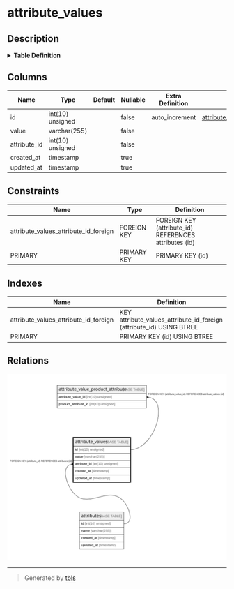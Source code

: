 # attribute_values

## Description

<details>
<summary><strong>Table Definition</strong></summary>

```sql
CREATE TABLE `attribute_values` (
  `id` int(10) unsigned NOT NULL AUTO_INCREMENT,
  `value` varchar(255) COLLATE utf8mb4_unicode_ci NOT NULL,
  `attribute_id` int(10) unsigned NOT NULL,
  `created_at` timestamp NULL DEFAULT NULL,
  `updated_at` timestamp NULL DEFAULT NULL,
  PRIMARY KEY (`id`),
  KEY `attribute_values_attribute_id_foreign` (`attribute_id`),
  CONSTRAINT `attribute_values_attribute_id_foreign` FOREIGN KEY (`attribute_id`) REFERENCES `attributes` (`id`)
) ENGINE=InnoDB AUTO_INCREMENT=[Redacted by tbls] DEFAULT CHARSET=utf8mb4 COLLATE=utf8mb4_unicode_ci
```

</details>

## Columns

| Name | Type | Default | Nullable | Extra Definition | Children | Parents | Comment |
| ---- | ---- | ------- | -------- | --------------- | -------- | ------- | ------- |
| id | int(10) unsigned |  | false | auto_increment | [attribute_value_product_attribute](attribute_value_product_attribute.md) |  |  |
| value | varchar(255) |  | false |  |  |  |  |
| attribute_id | int(10) unsigned |  | false |  |  | [attributes](attributes.md) |  |
| created_at | timestamp |  | true |  |  |  |  |
| updated_at | timestamp |  | true |  |  |  |  |

## Constraints

| Name | Type | Definition |
| ---- | ---- | ---------- |
| attribute_values_attribute_id_foreign | FOREIGN KEY | FOREIGN KEY (attribute_id) REFERENCES attributes (id) |
| PRIMARY | PRIMARY KEY | PRIMARY KEY (id) |

## Indexes

| Name | Definition |
| ---- | ---------- |
| attribute_values_attribute_id_foreign | KEY attribute_values_attribute_id_foreign (attribute_id) USING BTREE |
| PRIMARY | PRIMARY KEY (id) USING BTREE |

## Relations

![er](attribute_values.svg)

---

> Generated by [tbls](https://github.com/k1LoW/tbls)
